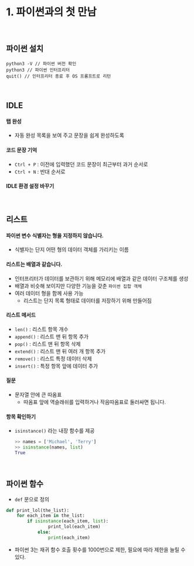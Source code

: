 # 1. 파이썬과의 첫 만남

<br>

## 파이썬 설치

```shell
python3 -V // 파이썬 버전 확인
python3 // 파이썬 인터프리터
quit() // 인터프리터 종료 후 OS 프롬프트로 리턴
```

<br>

## IDLE

#### 탭 완성

- 자동 완성 목록을 보여 주고 문장을 쉽게 완성하도록

#### 코드 문장 기억

- `Ctrl + P` : 이전에 입력했던 코드 문장이 최근부터 과거 순서로
- `Ctrl + N` : 반대 순서로

#### IDLE 환경 설정 바꾸기

<br>

## 리스트

#### 파이썬 변수 식별자는 형을 지정하지 않습니다.

- 식별자는 단지 어떤 형의 데이터 객체를 가리키는 이름

#### 리스트는 배열과 같습니다.

- 인터프리터가 데이터를 보관하기 위해 메모리에 배열과 같은 데이터 구조체를 생성
- 배열과 비슷해 보이지만 다양한 기능을 갖춘 `파이썬 집합 객체`
- 여러 데이터 형을 함께 사용 가능
  - 리스트는 단지 목록 형태로 데이터를 저장하기 위해 만들어짐

#### 리스트 메서드

- `len()` : 리스트 항목 개수
- `append()` : 리스트 맨 뒤 항목 추가
- `pop()` : 리스트 맨 뒤 항목 삭제
- `extend()` : 리스트 맨 뒤 여러 개 항목 추가
- `remove()` : 리스트 특정 데이터 삭제
- `insert()` : 특정 항목 앞에 데이터 추가

#### 질문

- 문자열 안에 큰 따옴표
  - 따옴표 앞에 역슬래쉬를 입력하거나 작음따옴표로 둘러싸면 됩니다.

#### 항목 확인하기

- `isinstance()` 라는 내장 함수를 제공

  ```python
  >> names = ['Michael', 'Terry']
  >> isinstance(names, list)
  True
  ```

<br>

## 파이썬 함수

- `def` 문으로 정의

```python
def print_lol(the_list):
	for each_item in the_list:
		if isinstance(each_item, list):
      			print_lol(each_item)
    		else:
      			print(each_item)	
```

- 파이썬 3는 재귀 함수 호출 횟수를 1000번으로 제한, 필요에 따라 제한을 늘릴 수 있다.
